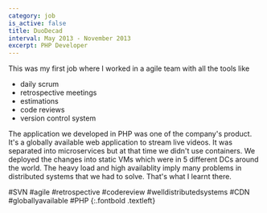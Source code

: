 ```yaml
---
category: job
is_active: false
title: DuoDecad
interval: May 2013 - November 2013
excerpt: PHP Developer
---
```

This was my first job where I worked in a agile team with all the tools like
* daily scrum
* retrospective meetings
* estimations
* code reviews
* version control system

The application we developed in PHP was one of the company's product. It's a globally available web application to stream live videos.
It was separated into microservices but at that time we didn't use containers. We deployed the changes into static VMs which were in 5 different DCs around the world.
The heavy load and high availablity imply many problems in distributed systems that we had to solve. That's what I learnt there.

#SVN #agile #retrospective #codereview #welldistributedsystems #CDN #globallyavailable #PHP
{:.fontbold .textleft}

